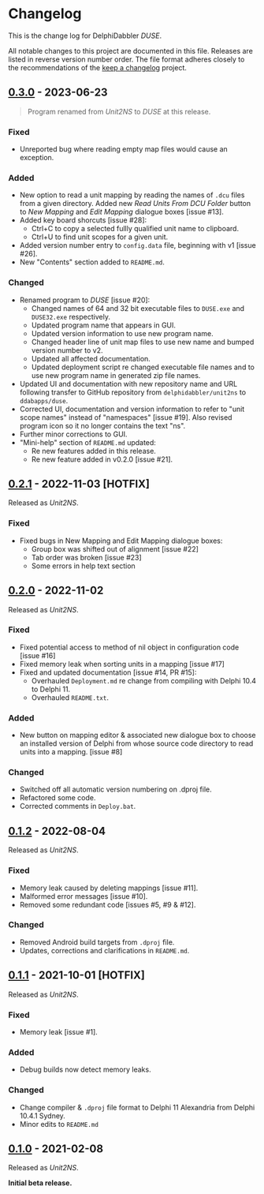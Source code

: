 # Changelog

This is the change log for DelphiDabbler _DUSE_.

All notable changes to this project are documented in this file. Releases are listed in reverse version number order. The file format adheres closely to the recommendations of the [keep a changelog](https://keepachangelog.com/) project.

## [0.3.0] - 2023-06-23

> Program renamed from _Unit2NS_ to _DUSE_ at this release.

### Fixed

* Unreported bug where reading empty map files would cause an exception.

### Added

* New option to read a unit mapping by reading the names of `.dcu` files from a given directory. Added new _Read Units From DCU Folder_ button to _New Mapping_ and _Edit Mapping_ dialogue boxes [issue #13].
* Added key board shorcuts [issue #28]:
  * Ctrl+C to copy a selected fullly qualified unit name to clipboard.
  * Ctrl+U to find unit scopes for a given unit.
* Added version number entry to `config.data` file, beginning with v1 [issue #26].
* New "Contents" section added to `README.md`.

### Changed

* Renamed program to _DUSE_ [issue #20]:
  * Changed names of 64 and 32 bit executable files to `DUSE.exe` and `DUSE32.exe` respectively.
  * Updated program name that appears in GUI.
  * Updated version information to use new program name.
  * Changed header line of unit map files to use new name and bumped version number to v2.
  * Updated all affected documentation.
  * Updated deployment script re changed executable file names and to use new program name in generated zip file names.
* Updated UI and documentation with new repository name and URL following transfer to GitHub repository from `delphidabbler/unit2ns` to `ddabapps/duse`.
* Corrected UI, documentation and version information to refer to "unit scope names" instead of "namespaces" [issue #19]. Also revised program icon so it no longer contains the text "ns".
* Further minor corrections to GUI.
* "Mini-help" section of `README.md` updated:
  * Re new features added in this release.
  * Re new feature added in v0.2.0 [issue #21].

## [0.2.1] - 2022-11-03 [HOTFIX]

Released as _Unit2NS_.

### Fixed

* Fixed bugs in New Mapping and Edit Mapping dialogue boxes:
  * Group box was shifted out of alignment [issue #22]
  * Tab order was broken [issue #23]
  * Some errors in help text section

## [0.2.0] - 2022-11-02

Released as _Unit2NS_.

### Fixed

* Fixed potential access to method of nil object in configuration code [issue #16]
* Fixed memory leak when sorting units in a mapping [issue #17]
* Fixed and updated documentation [issue #14, PR #15]:
  * Overhauled `Deployment.md` re change from compiling with Delphi 10.4 to Delphi 11.
  * Overhauled `README.txt`.

### Added

* New button on mapping editor & associated new dialogue box to choose an installed version of Delphi from whose source code directory to read units into a mapping. [issue #8]

### Changed

* Switched off all automatic version numbering on .dproj file.
* Refactored some code.
* Corrected comments in `Deploy.bat`.

## [0.1.2] - 2022-08-04

Released as _Unit2NS_.

### Fixed

* Memory leak caused by deleting mappings [issue #11].
* Malformed error messages [issue #10].
* Removed some redundant code [issues #5, #9 & #12].

### Changed

* Removed Android build targets from `.dproj` file.
* Updates, corrections and clarifications in `README.md`.

## [0.1.1] - 2021-10-01 [HOTFIX]

Released as _Unit2NS_.

### Fixed

* Memory leak [issue #1].

### Added

* Debug builds now detect memory leaks.

### Changed

* Change compiler & `.dproj` file format to Delphi 11 Alexandria from Delphi 10.4.1 Sydney.
* Minor edits to `README.md`

## [0.1.0] - 2021-02-08

Released as _Unit2NS_.

**Initial beta release.**

[0.3.0]: https://github.com/ddabapps/duse/compare/v0.2.1-beta...v0.3.0
[0.2.1]: https://github.com/ddabapps/duse/compare/v0.2.0-beta...v0.2.1-beta
[0.2.0]: https://github.com/ddabapps/duse/compare/v0.1.2-beta...v0.2.0-beta
[0.1.2]: https://github.com/ddabapps/duse/compare/v0.1.1-beta...v0.1.2-beta
[0.1.1]: https://github.com/ddabapps/duse/compare/v0.1.0-beta...v0.1.1-beta
[0.1.0]: https://github.com/ddabapps/duse/tree/v0.1.0-beta
